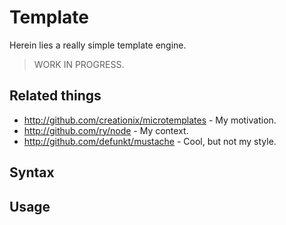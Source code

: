 # Template

Herein lies a really simple template engine.

> WORK IN PROGRESS.

## Related things

* http://github.com/creationix/microtemplates - My motivation.
* http://github.com/ry/node - My context.
* http://github.com/defunkt/mustache - Cool, but not my style.

## Syntax

## Usage


